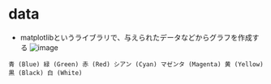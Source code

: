# data
+ matplotlibというライブラリで、与えられたデータなどからグラフを作成する
![image](https://user-images.githubusercontent.com/97442619/203387859-3b524e30-13b1-41eb-b20e-6c9aa017919b.png)
```
青 (Blue) 緑 (Green) 赤 (Red) シアン (Cyan) マゼンタ (Magenta) 黄 (Yellow) 黒 (Black) 白 (White)
```
